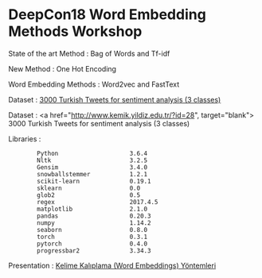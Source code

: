 # DeepCon18 Word Embedding Methods Workshop

State of the art Method  : Bag of Words and Tf-idf

New Method : One Hot Encoding

Word Embedding Methods : Word2vec and FastText


Dataset : [3000 Turkish Tweets for sentiment analysis (3 classes)](http://www.kemik.yildiz.edu.tr/?id=28)

Dataset : <a href="http://www.kemik.yildiz.edu.tr/?id=28", target="blank"> 3000 Turkish Tweets for sentiment analysis (3 classes) </a>


Libraries : 


            Python                    3.6.4
            Nltk                      3.2.5
            Gensim                    3.4.0
            snowballstemmer           1.2.1
            scikit-learn              0.19.1
            sklearn                   0.0
            glob2                     0.5
            regex                     2017.4.5 
            matplotlib                2.1.0
            pandas                    0.20.3
            numpy                     1.14.2
            seaborn                   0.8.0
            torch                     0.3.1
            pytorch                   0.4.0
            progressbar2              3.34.3


Presentation : [Kelime Kalıplama (Word Embeddings) Yöntemleri](https://www.slideshare.net/HalilbrahimELENL/kelime-kalplama-word-embeddings-yntemleri)

